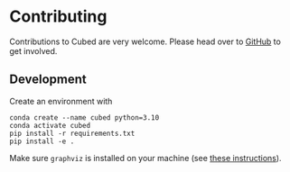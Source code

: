 # Contributing

Contributions to Cubed are very welcome. Please head over to [GitHub](https://github.com/tomwhite/cubed) to get involved.

## Development

Create an environment with

```shell
conda create --name cubed python=3.10
conda activate cubed
pip install -r requirements.txt
pip install -e .
```

Make sure `graphviz` is installed on your machine (see [these instructions](https://graphviz.org/download/)).
